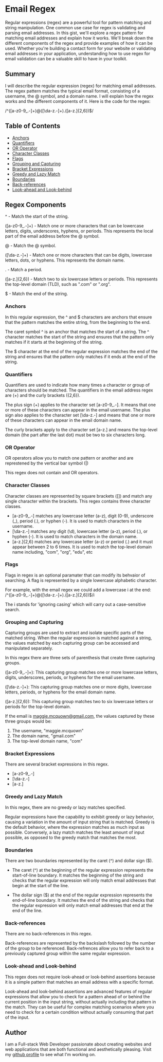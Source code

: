 # Email Regex

Regular expressions (regex) are a powerful tool for pattern matching and string manipulation. One common use case for regex is validating and parsing email addresses. In this gist, we'll explore a regex pattern for matching email addresses and explain how it works. We'll break down the different components of the regex and provide examples of how it can be used. Whether you're building a contact form for your website or validating email addresses in your application, understanding how to use regex for email validation can be a valuable skill to have in your toolkit.

## Summary

I will describe the regular expression (regex) for matching email addresses. The regex pattern matches the typical email format, consisting of a username, the @ symbol, and a domain name. I will explain how the regex works and the different components of it. Here is the code for the regex:

/^([a-z0-9_\.-]+)@([\da-z\.-]+)\.([a-z\.]{2,6})$/ 

## Table of Contents

- [Anchors](#anchors)
- [Quantifiers](#quantifiers)
- [OR Operator](#or-operator)
- [Character Classes](#character-classes)
- [Flags](#flags)
- [Grouping and Capturing](#grouping-and-capturing)
- [Bracket Expressions](#bracket-expressions)
- [Greedy and Lazy Match](#greedy-and-lazy-match)
- [Boundaries](#boundaries)
- [Back-references](#back-references)
- [Look-ahead and Look-behind](#look-ahead-and-look-behind)

## Regex Components

^ - Match the start of the string.

([a-z0-9_\.-]+) - Match one or more characters that can be lowercase letters, digits, underscores, hyphens, or periods. This represents the local part of the email address before the @ symbol.

@ - Match the @ symbol.

([\da-z\.-]+) - Match one or more characters that can be digits, lowercase letters, dots, or hyphens. This represents the domain name.

\. - Match a period.

([a-z\.]{2,6}) - Match two to six lowercase letters or periods. This represents the top-level domain (TLD), such as ".com" or ".org".

$ - Match the end of the string.

### Anchors

In this regular expression, the ^ and $ characters are anchors that ensure that the pattern matches the entire string, from the beginning to the end. 

The caret symbol ^ is an anchor that matches the start of a string. The ^ character matches the start of the string and ensures that the pattern only matches if it starts at the beginning of the string.

The $ character at the end of the regular expression matches the end of the string and ensures that the pattern only matches if it ends at the end of the string.

### Quantifiers

Quantifiers are used to indicate how many times a character or group of characters should be matched. The quantifiers in the email address regex are (+) and the curly brackets ({2,6}).

The plus sign (+) applies to the character set [a-z0-9_.-]. It means that one or more of these characters can appear in the email username. The plus sign also applies to the character set [\da-z\.-] and means that one or more of these characters can appear in the email domain name.

The curly brackets apply to the character set [a-z\.] and means the top-level domain (the part after the last dot) must be two to six characters long.

### OR Operator

OR operators allow you to match one pattern or another and are represtened by the vertical bar symbol (|)

This regex does not contain and OR operators.

### Character Classes

Character classes are represented by square brackets ([]) and match any single character within the brackets. This regex contains three character classes.

* [a-z0-9_.-] matches any lowercase letter (a-z), digit (0-9), underscore (_), period (.), or hyphen (-). It is used to match characters in the username.
* [\da-z.-] matches any digit (\d), lowercase letter (a-z), period (.), or hyphen (-). It is used to match characters in the domain name.
* [a-z.]{2,6} matches any lowercase letter (a-z) or period (.) and it must appear between 2 to 6 times. It is used to match the top-level domain name including, "com", "org", "edu", etc

### Flags

Flags in regex is an optional paramater that can modify its behvaior of searching. A flag is represented by a single lowercase alphabetic character.

For example, with the email regex we could add a lowercase i at the end: /^([a-z0-9_\.-]+)@([\da-z\.-]+)\.([a-z\.]{2,6})$/i

The i stands for 'ignoring casing' which will carry out a case-sensitive search. 

### Grouping and Capturing

Capturing groups are used to extract and isolate specific parts of the matched string. When the regular expression is matched against a string, the values matched by each capturing group can be accessed and manipulated separately.

In this regex there are three sets of parenthesis that create three capturing groups. 

([a-z0-9_.-]+): This capturing group matches one or more lowercase letters, digits, underscores, periods, or hyphens for the email username.

([\da-z.-]+): This capturing group matches one or more digits, lowercase letters, periods, or hyphens for the email domain name.

([a-z.]{2,6}): This capturing group matches two to six lowercase letters or periods for the top-level domain.

If the email is maggie.mcquown@gmail.com, the values captured by these three groups would be:

1. The username, "maggie.mcquown"
2. The domain name, "gmail.com"
3. The top-level domain name, "com"

### Bracket Expressions

There are several bracket expressions in this regex.

* [a-z0-9_.-]
* [\da-z.-]
* [a-z.]

### Greedy and Lazy Match

In this regex, there are no greedy or lazy matches specified. 

Regular expressions have the capability to exhibit greedy or lazy behavior, causing a variation in the amount of input string that is matched. Greedy is the default behavior, where the expression matches as much input as possible. Conversely, a lazy match matches the least amount of input possible, as opposed to the greedy match that matches the most.

### Boundaries

There are two boundaries represented by the caret (^) and dollar sign ($).

* The caret (^) at the beginning of the regular expression represents the start-of-line boundary. It matches the beginning of the string and checks that the regular expression will only match email addresses that begin at the start of the line.

* The dollar sign ($) at the end of the regular expression represents the end-of-line boundary. It matches the end of the string and checks that the regular expression will only match email addresses that end at the end of the line.

### Back-references

There are no back-references in this regex. 

Back-references are represented by the backslash followed by the number of the group to be referenced. Back-refrences allow you to refer back to a previously captured group within the same regular expression.

### Look-ahead and Look-behind

This regex does not require look-ahead or look-behind assertions because it is a simple pattern that matches an email address with a specific format. 

Look-ahead and look-behind assertions are advanced features of regular expressions that allow you to check for a pattern ahead of or behind the current position in the input string, without actually including that pattern in the match. They can be useful for complex matching scenarios where you need to check for a certain condition without actually consuming that part of the input.

## Author

I am a Full-stack Web Developer passionate about creating websites and web applications that are both functional and aesthetically pleasing. Visit my [github profile](https://github.com/mcquo011) to see what I'm working on.
